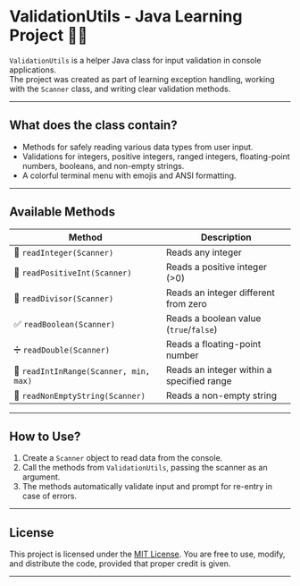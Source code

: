 # ValidationUtils - Java Learning Project 🍃✅

`ValidationUtils` is a helper Java class for input validation in console applications.  
The project was created as part of learning exception handling, working with the `Scanner` class, and writing clear validation methods.

---

## What does the class contain?

- Methods for safely reading various data types from user input.
- Validations for integers, positive integers, ranged integers, floating-point numbers, booleans, and non-empty strings.
- A colorful terminal menu with emojis and ANSI formatting.

---

## Available Methods

| Method                             | Description                                |
|----------------------------------|--------------------------------------------|
| 🔢 `readInteger(Scanner)`           | Reads any integer                           |
| 🔼 `readPositiveInt(Scanner)`       | Reads a positive integer (>0)               |
| 🚫 `readDivisor(Scanner)`            | Reads an integer different from zero       |
| ✅ `readBoolean(Scanner)`            | Reads a boolean value (`true`/`false`)     |
| ➗ `readDouble(Scanner)`              | Reads a floating-point number               |
| 🎯 `readIntInRange(Scanner, min, max)` | Reads an integer within a specified range |
| 📝 `readNonEmptyString(Scanner)`     | Reads a non-empty string                     |

---

## How to Use?

1. Create a `Scanner` object to read data from the console.
2. Call the methods from `ValidationUtils`, passing the scanner as an argument.
3. The methods automatically validate input and prompt for re-entry in case of errors.

---

## License

This project is licensed under the [MIT License](LICENSE). You are free to use, modify, and distribute the code, provided that proper credit is given.

---
